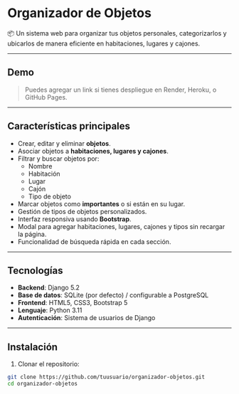 # Organizador de Objetos

📦 Un sistema web para organizar tus objetos personales, categorizarlos y ubicarlos de manera eficiente en habitaciones, lugares y cajones.  

---

## Demo

> Puedes agregar un link si tienes despliegue en Render, Heroku, o GitHub Pages.

---

## Características principales

- Crear, editar y eliminar **objetos**.
- Asociar objetos a **habitaciones, lugares y cajones**.
- Filtrar y buscar objetos por:
  - Nombre
  - Habitación
  - Lugar
  - Cajón
  - Tipo de objeto
- Marcar objetos como **importantes** o si están en su lugar.
- Gestión de tipos de objetos personalizados.
- Interfaz responsiva usando **Bootstrap**.
- Modal para agregar habitaciones, lugares, cajones y tipos sin recargar la página.
- Funcionalidad de búsqueda rápida en cada sección.

---

## Tecnologías

- **Backend**: Django 5.2
- **Base de datos**: SQLite (por defecto) / configurable a PostgreSQL
- **Frontend**: HTML5, CSS3, Bootstrap 5
- **Lenguaje**: Python 3.11
- **Autenticación**: Sistema de usuarios de Django

---

## Instalación

1. Clonar el repositorio:
```bash
git clone https://github.com/tuusuario/organizador-objetos.git
cd organizador-objetos
